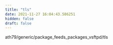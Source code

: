 ```yaml
---
title: "tls"
date: 2021-11-27 16:04:43.586251
hidden: false
draft: false
---
```


ath79/generic/package_feeds_packages_vsftpd/tls

